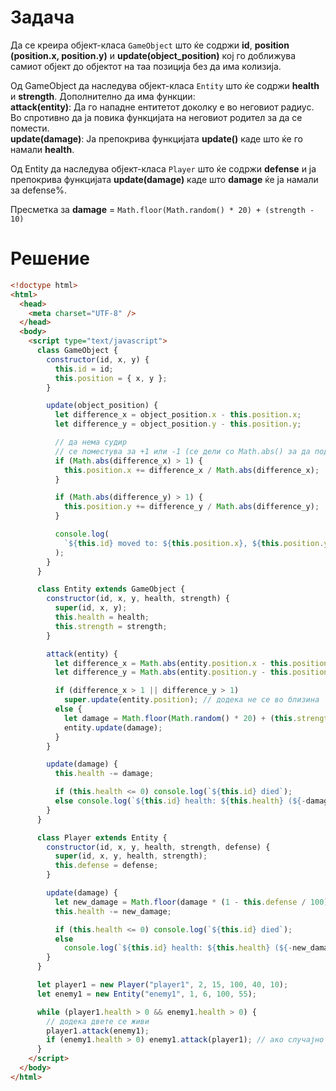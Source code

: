 # Задача

Да се креира објект-класа `GameObject` што ќе содржи **id**, **position (position.x, position.y)** и **update(object_position)** кој го доближува самиот објект до објектот на таа позиција без да има колизија.

Од GameObject да наследува објект-класа `Entity` што ќе содржи **health** и **strength**. Дополнително да има функции:<br>
**attack(entity)**: Да го нападне ентитетот доколку е во неговиот радиус. Во спротивно да ја повика функцијата на неговиот родител за да се помести.<br>
**update(damage)**: Ја препокрива функцијата **update()** каде што ќе го намали **health**.

Од Entity да наследува објект-класа `Player` што ќе содржи **defense** и ја препокрива функцијата **update(damage)** каде што **damage** ќе ја намали за defense%.

Пресметка за **damage** = `Math.floor(Math.random() * 20) + (strength - 10)`

# Решение

```html
<!doctype html>
<html>
  <head>
    <meta charset="UTF-8" />
  </head>
  <body>
    <script type="text/javascript">
      class GameObject {
        constructor(id, x, y) {
          this.id = id;
          this.position = { x, y };
        }

        update(object_position) {
          let difference_x = object_position.x - this.position.x;
          let difference_y = object_position.y - this.position.y;

          // да нема судир
          // се поместува за +1 или -1 (се дели со Math.abs() за да подржува и негативно поместување)
          if (Math.abs(difference_x) > 1) {
            this.position.x += difference_x / Math.abs(difference_x);
          }

          if (Math.abs(difference_y) > 1) {
            this.position.y += difference_y / Math.abs(difference_y);
          }

          console.log(
            `${this.id} moved to: ${this.position.x}, ${this.position.y}`,
          );
        }
      }

      class Entity extends GameObject {
        constructor(id, x, y, health, strength) {
          super(id, x, y);
          this.health = health;
          this.strength = strength;
        }

        attack(entity) {
          let difference_x = Math.abs(entity.position.x - this.position.x);
          let difference_y = Math.abs(entity.position.y - this.position.y);

          if (difference_x > 1 || difference_y > 1)
            super.update(entity.position); // додека не се во близина
          else {
            let damage = Math.floor(Math.random() * 20) + (this.strength - 10);
            entity.update(damage);
          }
        }

        update(damage) {
          this.health -= damage;

          if (this.health <= 0) console.log(`${this.id} died`);
          else console.log(`${this.id} health: ${this.health} (${-damage})`);
        }
      }

      class Player extends Entity {
        constructor(id, x, y, health, strength, defense) {
          super(id, x, y, health, strength);
          this.defense = defense;
        }

        update(damage) {
          let new_damage = Math.floor(damage * (1 - this.defense / 100));
          this.health -= new_damage;

          if (this.health <= 0) console.log(`${this.id} died`);
          else
            console.log(`${this.id} health: ${this.health} (${-new_damage})`);
        }
      }

      let player1 = new Player("player1", 2, 15, 100, 40, 10);
      let enemy1 = new Entity("enemy1", 1, 6, 100, 55);

      while (player1.health > 0 && enemy1.health > 0) {
        // додека двете се живи
        player1.attack(enemy1);
        if (enemy1.health > 0) enemy1.attack(player1); // ако случајно не умре
      }
    </script>
  </body>
</html>
```
